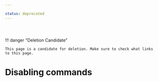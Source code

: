 ```yaml
---

status: deprecated
---
```

<h1></h1>
<br>
!!! danger "Deletion Candidate"

    This page is a candidate for deletion. Make sure to check what links to this page.

# Disabling commands